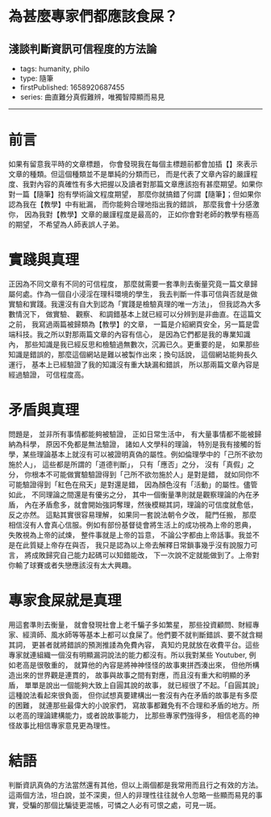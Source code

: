 # 為甚麼專家們都應該食屎？

## 淺談判斷資訊可信程度的方法論

- tags: humanity, philo
- type: 隨筆
- firstPublished: 1658920687455
- series: 曲直難分真假難辨，唯獨智障顯而易見

---

# 前言

如果有留意我平時的文章標題， 你會發現我在每個主標題前都會加插【】來表示文章的種類。但這個種類並不是單純的分類而已， 而是代表了文章內容的嚴謹程度、我對內容的真確性有多大把握以及讀者對那篇文章應該抱有甚麼期望。如果你對一篇【隨筆】抱有學術論文程度期望， 那麼你就搞錯了何謂【隨筆】；但如果你認為我在【教學】中有紕漏， 而你能夠合理地指出我的錯誤， 那麼我會十分感激你， 因為我對【教學】文章的嚴謹程度是最高的， 正如你會對老師的教學有極高的期望， 不希望為人師表誤人子弟。

# 實踐與真理

正因為不同文章有不同的可信程度， 那麼就需要一套準則去衡量究竟一篇文章歸屬何處。作為一個自小浸淫在理科環境的學生， 我去判斷一件事可信與否就是做實驗和實踐。我還沒有自大到認為「實踐是檢驗真理的唯一方法」， 但我認為大多數情況下， 做實驗、 觀察、 和調錯基本上就已經可以分辨到是非曲直。在這篇文之前， 我寫過兩篇被歸類為【教學】的文章， 一篇是介紹網頁安全，另一篇是雲端科技。我之所以對那兩篇文章的內容有信心， 是因為它們都是我的專業知識內， 那些知識是我已經反思和檢驗過無數次，沉澱已久。更重要的是， 如果那些知識是錯誤的，那麼這個網站是難以被製作出來；換句話說， 這個網站能夠長久運行， 基本上已經驗證了我的知識沒有重大缺漏和錯誤， 所以那兩篇文章內容是經過驗證， 可信程度高。

# 矛盾與真理

問題是， 並非所有事情都能夠被驗證， 正如日常生活中， 有大量事情都不能被歸納為科學， 原因不免都是無法驗證， 諸如人文學科的理論， 特別是我有接觸的哲學，某些理論基本上就沒有可以被證明真偽的屬性。例如倫理學中的「己所不欲勿施於人」， 這些都是所謂的「道德判斷」， 只有「應否」之分， 沒有「真假」之分， 你根本不可能做實驗驗證得到「己所不欲勿施於人」是對是錯， 就如同你不可能驗證得到「紅色在飛天」是對還是錯， 因為顏色沒有「活動」的屬性。儘管如此， 不同理論之間還是有優劣之分， 其中一個衡量準則就是觀察理論的內在矛盾， 內在矛盾愈多，就會開始強詞奪理，然後模糊其詞，理論的可信度就愈低， 反之亦然。 這點其實很容易理解， 如果同一套說法朝令夕改， 龍門任搬， 那麼相信沒有人會真心信服。例如有部份基督徒會將生活上的成功視為上帝的恩典， 失敗視為上帝的試煉， 整件事就是上帝的旨意， 不論公字都由上帝話事。我並不是在此質疑上帝存在與否， 我只是認為以上帝去解釋日常鎖事幾乎沒有說服力可言， 將成敗歸究自己能力起碼可以知錯能改， 下一次說不定就能做到了。上帝對你輸了球賽或者失戀應該沒有太大興趣。

# 專家食屎就是真理

用這套準則去衡量， 就會發現社會上老千騙子多如繁星， 那些投資顧問、財經專家、經濟師、風水師等等基本上都可以食屎了。他們要不就判斷錯誤、要不就含糊其詞， 更甚者就將錯誤的預測推諉為免費內容， 真知灼見就放在收費平台。這些專家就連組織一個沒有明顯漏洞說法的能力都沒有。所以我對某些 Youtuber, 例如老高是很敬重的， 就算他的內容是將神神怪怪的故事東拼西湊出來， 但他所構造出來的世界觀是連貫的， 故事與故事之間有對應，而且沒有重大和明顯的矛盾， 單單是說出一個能夠大致上自圓其說的故事， 就已經很了不起。「自圓其說」這種說法看起來很負面， 但你試想真要建構出一套沒有內在矛盾的故事是有多麼的困難， 就連那些最偉大的小說家們， 寫故事都難免有不合理和矛盾的地方。所以老高的理論建構能力，或者說故事能力， 比那些專家們強得多， 相信老高的神怪故事比相信專家意見更為理性。

# 結語

判斷資訊真偽的方法當然還有其他，但以上兩個都是我常用而且行之有效的方法。這兩個方法，坦白說，並不深奧，但人的非理性往往就令人忽略一些顯而易見的事實，受騙的那個比騙徒更混帳，可憐之人必有可恨之處，可見一斑。